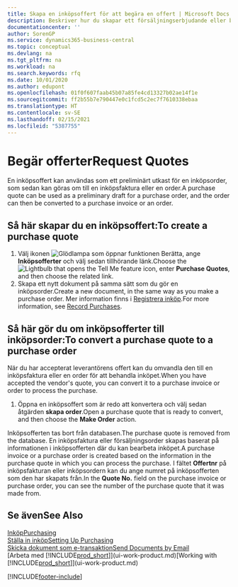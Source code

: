 ```yaml
---
title: Skapa en inköpsoffert för att begära en offert | Microsoft Docs
description: Beskriver hur du skapar ett försäljningserbjudande eller begäran om förslag (Offertförfrågan) för att registrera ditt erbjudande till kunden att sälja produkter under vissa villkor.
documentationcenter: ''
author: SorenGP
ms.service: dynamics365-business-central
ms.topic: conceptual
ms.devlang: na
ms.tgt_pltfrm: na
ms.workload: na
ms.search.keywords: rfq
ms.date: 10/01/2020
ms.author: edupont
ms.openlocfilehash: 01f0f607faab45b07a85fe4cd13327b02ae14f1e
ms.sourcegitcommit: ff2b55b7e790447e0c1fcd5c2ec7f7610338ebaa
ms.translationtype: HT
ms.contentlocale: sv-SE
ms.lasthandoff: 02/15/2021
ms.locfileid: "5387755"
---
```

# <a name="request-quotes"></a><span data-ttu-id="0981b-103">Begär offerter</span><span class="sxs-lookup"><span data-stu-id="0981b-103">Request Quotes</span></span>
<span data-ttu-id="0981b-104">En inköpsoffert kan användas som ett preliminärt utkast för en inköpsorder, som sedan kan göras om till en inköpsfaktura eller en order.</span><span class="sxs-lookup"><span data-stu-id="0981b-104">A purchase quote can be used as a preliminary draft for a purchase order, and the order can then be converted to a purchase invoice or an order.</span></span>


## <a name="to-create-a-purchase-quote"></a><span data-ttu-id="0981b-105">Så här skapar du en inköpsoffert:</span><span class="sxs-lookup"><span data-stu-id="0981b-105">To create a purchase quote</span></span>
1. <span data-ttu-id="0981b-106">Välj ikonen ![Glödlampa som öppnar funktionen Berätta](media/ui-search/search_small.png "Berätta vad du vill göra"), ange **Inköpsofferter** och välj sedan tillhörande länk.</span><span class="sxs-lookup"><span data-stu-id="0981b-106">Choose the ![Lightbulb that opens the Tell Me feature](media/ui-search/search_small.png "Tell me what you want to do") icon, enter **Purchase Quotes**, and then choose the related link.</span></span>
2. <span data-ttu-id="0981b-107">Skapa ett nytt dokument på samma sätt som du gör en inköpsorder.</span><span class="sxs-lookup"><span data-stu-id="0981b-107">Create a new document, in the same way as you make a purchase order.</span></span> <span data-ttu-id="0981b-108">Mer information finns i [Registrera inköp](purchasing-how-record-purchases.md).</span><span class="sxs-lookup"><span data-stu-id="0981b-108">For more information, see [Record Purchases](purchasing-how-record-purchases.md).</span></span>

## <a name="to-convert-a-purchase-quote-to-a-purchase-order"></a><span data-ttu-id="0981b-109">Så här gör du om inköpsofferter till inköpsorder:</span><span class="sxs-lookup"><span data-stu-id="0981b-109">To convert a purchase quote to a purchase order</span></span>
<span data-ttu-id="0981b-110">När du har accepterat leverantörens offert kan du omvandla den till en inköpsfaktura eller en order för att behandla inköpet.</span><span class="sxs-lookup"><span data-stu-id="0981b-110">When you have accepted the vendor's quote, you can convert it to a purchase invoice or order to process the purchase.</span></span>

1. <span data-ttu-id="0981b-111">Öppna en inköpsoffert som är redo att konvertera och välj sedan åtgärden **skapa order**.</span><span class="sxs-lookup"><span data-stu-id="0981b-111">Open a purchase quote that is ready to convert, and then choose the **Make Order** action.</span></span>

<span data-ttu-id="0981b-112">Inköpsofferten tas bort från databasen.</span><span class="sxs-lookup"><span data-stu-id="0981b-112">The purchase quote is removed from the database.</span></span> <span data-ttu-id="0981b-113">En inköpsfaktura eller försäljningsorder skapas baserat på informationen i inköpsofferten där du kan bearbeta inköpet.</span><span class="sxs-lookup"><span data-stu-id="0981b-113">A purchase invoice or a purchase order is created based on the information in the purchase quote in which you can process the purchase.</span></span> <span data-ttu-id="0981b-114">I fältet **Offertnr** på inköpsfakturan eller inköpsordern kan du ange numret på inköpsofferten som den har skapats från.</span><span class="sxs-lookup"><span data-stu-id="0981b-114">In the **Quote No.** field on the purchase invoice or purchase order, you can see the number of the purchase quote that it was made from.</span></span>

## <a name="see-also"></a><span data-ttu-id="0981b-115">Se även</span><span class="sxs-lookup"><span data-stu-id="0981b-115">See Also</span></span>
[<span data-ttu-id="0981b-116">Inköp</span><span class="sxs-lookup"><span data-stu-id="0981b-116">Purchasing</span></span>](purchasing-manage-purchasing.md)  
[<span data-ttu-id="0981b-117">Ställa in inköp</span><span class="sxs-lookup"><span data-stu-id="0981b-117">Setting Up Purchasing</span></span>](purchasing-setup-purchasing.md)  
[<span data-ttu-id="0981b-118">Skicka dokument som e-transaktion</span><span class="sxs-lookup"><span data-stu-id="0981b-118">Send Documents by Email</span></span>](ui-how-send-documents-email.md)  
<span data-ttu-id="0981b-119">[Arbeta med [!INCLUDE[prod_short](includes/prod_short.md)]](ui-work-product.md)</span><span class="sxs-lookup"><span data-stu-id="0981b-119">[Working with [!INCLUDE[prod_short](includes/prod_short.md)]](ui-work-product.md)</span></span>


[!INCLUDE[footer-include](includes/footer-banner.md)]